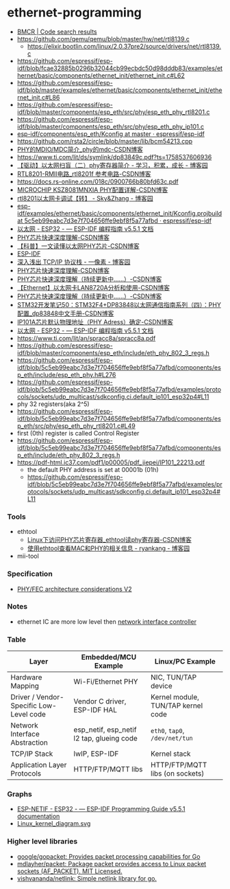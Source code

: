 ethernet-programming
====================
- [BMCR | Code search results](https://github.com/search?q=repo%3Aqemu%2Fqemu%20BMCR&type=code)
- https://github.com/qemu/qemu/blob/master/hw/net/rtl8139.c
  - https://elixir.bootlin.com/linux/2.0.37pre2/source/drivers/net/rtl8139.c
- https://github.com/espressif/esp-idf/blob/fcae32885b0296b32044cb99ecbdc50d98dddb83/examples/ethernet/basic/components/ethernet_init/ethernet_init.c#L62
- https://github.com/espressif/esp-idf/blob/master/examples/ethernet/basic/components/ethernet_init/ethernet_init.c#L86
- https://github.com/espressif/esp-idf/blob/master/components/esp_eth/src/phy/esp_eth_phy_rtl8201.c
- https://github.com/espressif/esp-idf/blob/master/components/esp_eth/src/phy/esp_eth_phy_ip101.c
- [esp-idf/components/esp_eth/Kconfig at master · espressif/esp-idf](https://github.com/espressif/esp-idf/blob/master/components/esp_eth/Kconfig)
- https://github.com/rsta2/circle/blob/master/lib/bcm54213.cpp
- [PHY的MDIO/MDC简介_phy的mdc-CSDN博客](https://blog.csdn.net/linyangspring/article/details/27177277)
- https://www.ti.com/lit/ds/symlink/dp83849c.pdf?ts=1758537606936
- [【驱动】以太网扫盲（二）phy寄存器简介 - 学习，积累，成长 - 博客园](https://www.cnblogs.com/dongxb/p/17365055.html)
- [RTL8201-RMII电路_rtl8201f 参考电路-CSDN博客](https://blog.csdn.net/weixin_42005993/article/details/88563909)
- https://docs.rs-online.com/018c/0900766b80bfd63c.pdf
- [MICROCHIP KSZ8081MNXIA PHY配置详解-CSDN博客](https://blog.csdn.net/qq_44832590/article/details/127102685)
- [rtl8201以太网卡调试【转】 - Sky&Zhang - 博客园](https://www.cnblogs.com/sky-heaven/p/10335510.html)
- [esp-idf/examples/ethernet/basic/components/ethernet_init/Kconfig.projbuild at 5c5eb99eabc7d3e7f704656ffe9ebf8f5a77afbd · espressif/esp-idf](https://github.com/espressif/esp-idf/blob/5c5eb99eabc7d3e7f704656ffe9ebf8f5a77afbd/examples/ethernet/basic/components/ethernet_init/Kconfig.projbuild#L16)
- [以太网 - ESP32 - — ESP-IDF 编程指南 v5.5.1 文档](https://docs.espressif.com/projects/esp-idf/zh_CN/stable/esp32/api-reference/network/esp_eth.html#misc-operation-of-driver)
- [PHY芯片快速深度理解-CSDN博客](https://blog.csdn.net/zhiyuan2021/article/details/125420299)
- [【科普】一文读懂以太网PHY芯片-CSDN博客](https://blog.csdn.net/weixin_43381663/article/details/131874207)
- [ESP-IDF](https://sourcevu.sysprogs.com/espressif/esp-idf/)
- [深入浅出 TCP/IP 协议栈 - 一像素 - 博客园](https://www.cnblogs.com/onepixel/p/7092302.html)
- [PHY芯片快速深度理解-CSDN博客](https://blog.csdn.net/zhiyuan2021/article/details/125420299)
- [PHY芯片快速深度理解（持续更新中……）-CSDN博客](https://blog.csdn.net/qq_40715266/article/details/124095801)
- [【Ethernet】以太网卡LAN8720A分析和使用-CSDN博客](https://blog.csdn.net/ZHONGCAI0901/article/details/118302801)
- [PHY芯片快速深度理解（持续更新中……）-CSDN博客](https://blog.csdn.net/qq_40715266/article/details/124095801)
- [STM32开发笔记50：STM32F4+DP83848以太网通信指南系列（四）：PHY配置_dp83848中文手册-CSDN博客](https://snmplink.blog.csdn.net/article/details/84845984)
- [IP101A芯片默认物理地址（PHY Adress）确定-CSDN博客](https://blog.csdn.net/Ropai/article/details/6961157)
- [以太网 - ESP32 - — ESP-IDF 编程指南 v5.5.1 文档](https://docs.espressif.com/projects/esp-idf/zh_CN/stable/esp32/api-reference/network/esp_eth.html)
- https://www.ti.com/lit/an/spracc8a/spracc8a.pdf
- https://github.com/espressif/esp-idf/blob/master/components/esp_eth/include/eth_phy_802_3_regs.h
- https://github.com/espressif/esp-idf/blob/5c5eb99eabc7d3e7f704656ffe9ebf8f5a77afbd/components/esp_eth/include/esp_eth_phy.h#L276
- https://github.com/espressif/esp-idf/blob/5c5eb99eabc7d3e7f704656ffe9ebf8f5a77afbd/examples/protocols/sockets/udp_multicast/sdkconfig.ci.default_ip101_esp32p4#L11
- phy 32 registers(aka 2^5)
- https://github.com/espressif/esp-idf/blob/5c5eb99eabc7d3e7f704656ffe9ebf8f5a77afbd/components/esp_eth/src/phy/esp_eth_phy_rtl8201.c#L49
- first (0th) register is called Control Register
- https://github.com/espressif/esp-idf/blob/5c5eb99eabc7d3e7f704656ffe9ebf8f5a77afbd/components/esp_eth/include/eth_phy_802_3_regs.h
- https://pdf-html.ic37.com/pdf1/p00005/pdf_jiepei/IP101_22213.pdf
  - the default PHY address is set at 00001b (01h)
  - https://github.com/espressif/esp-idf/blob/5c5eb99eabc7d3e7f704656ffe9ebf8f5a77afbd/examples/protocols/sockets/udp_multicast/sdkconfig.ci.default_ip101_esp32p4#L11

### Tools
- ethtool
  - [Linux下访问PHY芯片寄存器_ethtool读phy寄存器-CSDN博客](https://blog.csdn.net/m0_57982541/article/details/125502467)
  - [使用ethtool查看MAC和PHY的相关信息 - ryankang - 博客园](https://www.cnblogs.com/rykang/p/11949759.html)
- mii-tool

### Specification
- [PHY/FEC architecture considerations V2](https://www.ieee802.org/3/dj/public/23_03/brown_3dj_01a_2303.pdf)

### Notes
- ethernet IC are more low level then [network interface controller](https://en.wikipedia.org/wiki/Network_interface_controller)

### Table
| Layer                              | Embedded/MCU Example         | Linux/PC Example                   |
|-------------------------------------|------------------------------|-------------------------------------|
| Hardware Mapping                    | Wi-Fi/Ethernet PHY           | NIC, TUN/TAP device                |
| Driver / Vendor-Specific Low-Level code | Vendor C driver, ESP-IDF HAL | Kernel module, TUN/TAP kernel code |
| Network Interface Abstraction       | esp_netif, esp_netif l2 tap, glueing code        | `eth0`, `tap0`, `/dev/net/tun`     |
| TCP/IP Stack                        | lwIP, ESP-IDF                | Kernel stack                       |
| Application Layer Protocols         | HTTP/FTP/MQTT libs           | HTTP/FTP/MQTT libs (on sockets)    |

### Graphs
- [ESP-NETIF - ESP32 - — ESP-IDF Programming Guide v5.5.1 documentation](https://docs.espressif.com/projects/esp-idf/en/stable/esp32/api-reference/network/esp_netif.html#esp-netif-architecture)
- [Linux_kernel_diagram.svg](https://graphviz.org/Gallery/directed/Linux_kernel_diagram.svg)

### Higher level libraries
- [google/gopacket: Provides packet processing capabilities for Go](https://github.com/google/gopacket)
- [mdlayher/packet: Package packet provides access to Linux packet sockets (AF_PACKET). MIT Licensed.](https://github.com/mdlayher/packet)
- [vishvananda/netlink: Simple netlink library for go.](https://github.com/vishvananda/netlink)
